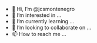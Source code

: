 - 👋 Hi, I’m @jcsmontenegro
- 👀 I’m interested in ...
- 🌱 I’m currently learning ...
- 💞️ I’m looking to collaborate on ...
- 📫 How to reach me ...

<!---
jcsmontenegro/jcsmontenegro is a ✨ special ✨ repository because its `README.md` (this file) appears on your GitHub profile.
You can click the Preview link to take a look at your changes.
--->

